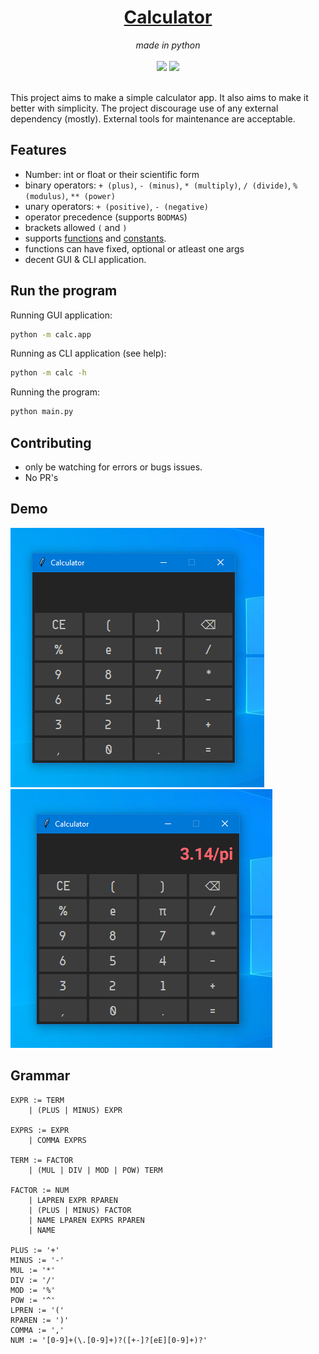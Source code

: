 <div align="center">
    <a href="https://github.com/SparrowSurya/calc">
        <h1>Calculator</h1>
    </a>
    <i>made in python</i>
</div>

<br />
<div align="center">
    <img src="https://img.shields.io/badge/status-WIP-yellow" />
    <img src="https://img.shields.io/badge/tests-Pending-yellow" />
</div>
<br />


This project aims to make a simple calculator app.
It also aims to make it better with simplicity.
The project discourage use of any external dependency (mostly).
External tools for maintenance are acceptable.


## Features
* Number: int or float or their scientific form
* binary operators: `+ (plus)`, `- (minus)`, `* (multiply)`, `/ (divide)`, `% (modulus)`, `** (power)`
* unary operators: `+ (positive)`, `- (negative)`
* operator precedence (supports `BODMAS`)
* brackets allowed `(` and `)`
* supports [functions](./calc/evaluator/functions.py) and [constants](./calc/evaluator/constants.py).
* functions can have fixed, optional or atleast one args
* decent GUI & CLI application.


## Run the program
Running GUI application:
```sh
python -m calc.app
```

Running as CLI application (see help):
```sh
python -m calc -h
```

Running the program:
```sh
python main.py
```


## Contributing
* only be watching for errors or bugs issues.
* No PR's


## Demo

<div>
    <img src="./demo/demo1.png" />
    <br />
    <img src="./demo/demo2.png" />
</div>


## Grammar
```
EXPR := TERM
    | (PLUS | MINUS) EXPR

EXPRS := EXPR
    | COMMA EXPRS

TERM := FACTOR
    | (MUL | DIV | MOD | POW) TERM

FACTOR := NUM
    | LAPREN EXPR RPAREN
    | (PLUS | MINUS) FACTOR
    | NAME LPAREN EXPRS RPAREN
    | NAME

PLUS := '+'
MINUS := '-'
MUL := '*'
DIV := '/'
MOD := '%'
POW := '^'
LPREN := '('
RPAREN := ')'
COMMA := ','
NUM := '[0-9]+(\.[0-9]+)?([+-]?[eE][0-9]+)?'
```


